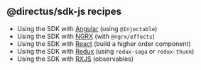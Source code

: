 ## @directus/sdk-js recipes

* Using the SDK with [Angular](./Angular.md) (using `@Injectable`)
* Using the SDK with [NGRX](./NGRX.md) (with `@ngrx/effects`)
* Using the SDK with [React](./React.md) (build a higher order component)
* Using the SDK with [Redux](./Redux.md) (using `redux-saga` or `redux-thunk`)
* Using the SDK with [RXJS](./RXJS.md) (observables)
